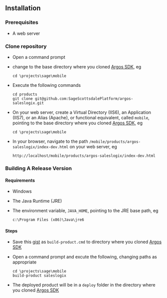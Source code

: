﻿Installation
------------
### Prerequisites
*	A web server

### Clone repository
*	Open a command prompt
*	change to the base directory where you cloned [Argos SDK][argos-sdk], eg  

		cd \projects\sage\mobile
*	Execute the following commands

		cd products
		git clone git@github.com:SageScottsdalePlatform/argos-saleslogix.git
*	On your web server, create a Virtual Directory (IIS6), an Application (IIS7), or an Alias (Apache), or functional equivalent, called `mobile`, pointing to the base directory where you cloned [Argos SDK][argos-sdk], eg
	
		cd \projects\sage\mobile
*	In your browser, navigate to the path `/mobile/products/argos-saleslogix/index-dev.html` on your web server, eg

		http://localhost/mobile/products/argos-saleslogix/index-dev.html

### Building A Release Version 

#### Requirements
*	Windows 
*	The Java Runtime (JRE)
*	The environment variable, `JAVA_HOME`, pointing to the JRE base path, eg

		c:\Program Files (x86)\Java\jre6
#### Steps
*	Save this [gist](http://gist.github.com/457984) as `build-product.cmd` to directory where you cloned [Argos SDK][argos-sdk]
*	Open a command prompt and excute the following, changing paths as appropriate

		cd \projects\sage\mobile
		build-product saleslogix
*	The deployed product will be in a `deploy` folder in the directory where you cloned [Argos SDK][argos-sdk]


[argos-sdk]: https://github.com/SageScottsdalePlatform/argos-sdk "Argos SDK Source"
